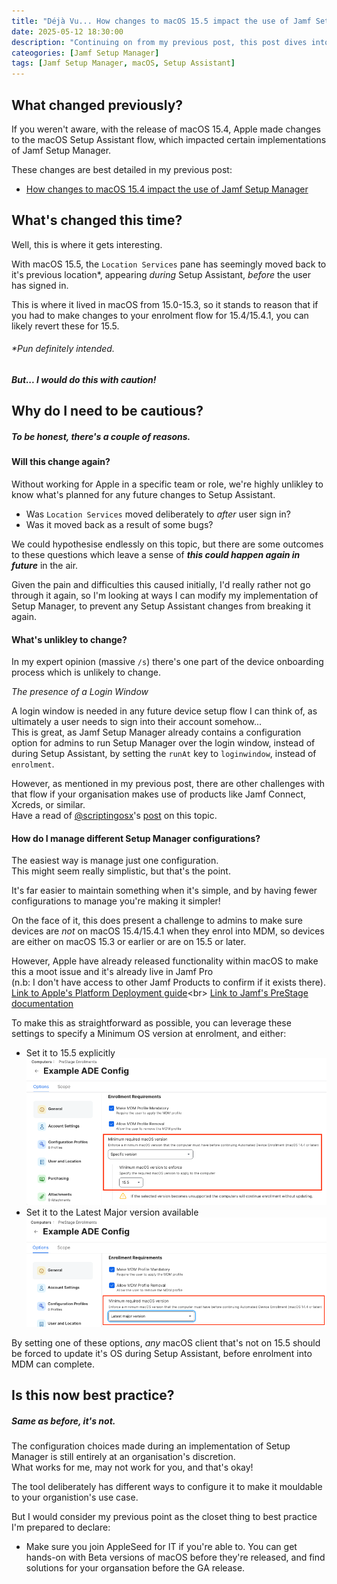 ```yaml
---
title: "Déjà Vu... How changes to macOS 15.5 impact the use of Jamf Setup Manager"
date: 2025-05-12 18:30:00
description: "Continuing on from my previous post, this post dives into the changes to Setup Assistant in macOS 15.5+ and how they impact the use of Jamf Setup Manager"
cateogories: [Jamf Setup Manager]
tags: [Jamf Setup Manager, macOS, Setup Assistant]
---
```


## What changed previously?

If you weren't aware, with the release of macOS 15.4, Apple made changes to the macOS Setup Assistant flow, which impacted certain implementations of Jamf Setup Manager.

These changes are best detailed in my previous post:<br>
- [How changes to macOS 15.4 impact the use of Jamf Setup Manager](https://philipross.github.io/posts/Jamf-Setup-Manager-macOS-15.4+/)


## What's changed this time?

Well, this is where it gets interesting.

With macOS 15.5, the `Location Services` pane has seemingly moved back to it's previous location*, appearing *during* Setup Assistant, *before* the user has signed in.

This is where it lived in macOS from 15.0-15.3, so it stands to reason that if you had to make changes to your enrolment flow for 15.4/15.4.1, you can likely revert these for 15.5.


###### *Pun definitely intended.


***But... I would do this with caution!***

## Why do I need to be cautious?

##### To be honest, there's a couple of reasons.

#### Will this change again?
Without working for Apple in a specific team or role, we're highly unlikley to know what's planned for any future changes to Setup Assistant.

 - Was `Location Services` moved deliberately to *after* user sign in? 
 - Was it moved back as a result of some bugs?

We could hypothesise endlessly on this topic, but there are some outcomes to these questions which leave a sense of ***this could happen again in future*** in the air.

Given the pain and difficulties this caused initially, I'd really rather not go through it again, so I'm looking at ways I can modify my implementation of Setup Manager, to prevent any Setup Assistant changes from breaking it again.

#### What's unlikley to change?

In my expert opinion (massive `/s`) there's one part of the device onboarding process which is unlikely to change.

*The presence of a Login Window*

A login window is needed in any future device setup flow I can think of, as ultimately a user needs to sign into their account somehow...<br>
This is great, as Jamf Setup Manager already contains a configuration option for admins to run Setup Manager over the login window, instead of during Setup Assistant, by setting the `runAt` key to `loginwindow`, instead of `enrolment`.

However, as mentioned in my previous post, there are other challenges with that flow if your organisation makes use of products like Jamf Connect, Xcreds, or similar.<br>
Have a read of [@scriptingosx](https://github.com/scriptingosx)'s [post](https://github.com/jamf/Setup-Manager/discussions/96) on this topic.

#### How do I manage different Setup Manager configurations?

The easiest way is manage just one configuration.<br>
This might seem really simplistic, but that's the point.

It's far easier to maintain something when it's simple, and by having fewer configurations to manage you're making it simpler!

On the face of it, this does present a challenge to admins to make sure devices are *not* on macOS 15.4/15.4.1 when they enrol into MDM, so devices are either on macOS 15.3 or earlier or are on 15.5 or later.

However, Apple have already released functionality within macOS to make this a moot issue and it's already live in Jamf Pro<br>(n.b: I don't have access to other Jamf Products to confirm if it exists there).<br>
[Link to Apple's Platform Deployment guide](https://support.apple.com/en-gb/guide/deployment/dep73069dd57/web#:~:text=Enforcing%20a%20minimum,put%20into%20production.)<br>
[Link to Jamf's PreStage documentation](https://learn.jamf.com/en-US/bundle/jamf-pro-documentation-current/page/Automated_Device_Enrollment_for_Computers.html#ariaid-title5)

To make this as straightforward as possible, you can leverage these settings to specify a Minimum OS version at enrolment, and either:
- Set it to 15.5 explicitly<br>
    ![Image showing ADE Minimum OS version set to 15.5 in Jamf Pro PreStage](/assets/img/postImages/ADE-Minimum-15.5.png)
- Set it to the Latest Major version available
    ![Image showing ADE Minimim OS version set to Latest Major Version in Jamf Pro PreStage](/assets/img/postImages/ADE-Minimum-LatestMajor.png)

By setting one of these options, *any* macOS client that's not on 15.5 should be forced to update it's OS during Setup Assistant, before enrolment into MDM can complete.

## Is this now best practice?

##### Same as before, it's not.

The configuration choices made during an implementation of Setup Manager is still entirely at an organisation's discretion.<br>
What works for me, may not work for you, and that's okay!

The tool deliberately has different ways to configure it to make it mouldable to your organistion's use case.

But I would consider my previous point as the closet thing to best practice I'm prepared to declare:
- Make sure you join AppleSeed for IT if you're able to. You can get hands-on with Beta versions of macOS before they're released, and find solutions for your organsation before the GA release.